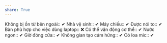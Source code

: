 ```yaml
---
share: True
---
```

Không bị ồn từ bên ngoài:: ✔
Nhà vệ sinh:: ✔
Máy chiếu:: ✔
Được nói to:: ✔
Bàn phù hợp cho việc dùng laptop:: ❌
Có thể vận động cơ thể:: ✔
Nước ngon:: ✔
Giờ đóng cửa:: ✔
Không gian tạo cảm hứng:: ✔
Có loa mic:: ✔
